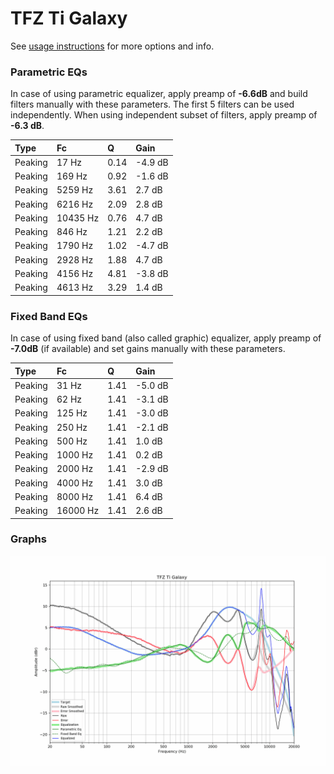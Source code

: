 # TFZ Ti Galaxy
See [usage instructions](https://github.com/jaakkopasanen/AutoEq#usage) for more options and info.

### Parametric EQs
In case of using parametric equalizer, apply preamp of **-6.6dB** and build filters manually
with these parameters. The first 5 filters can be used independently.
When using independent subset of filters, apply preamp of **-6.3 dB**.

| Type    | Fc       |    Q | Gain    |
|:--------|:---------|:-----|:--------|
| Peaking | 17 Hz    | 0.14 | -4.9 dB |
| Peaking | 169 Hz   | 0.92 | -1.6 dB |
| Peaking | 5259 Hz  | 3.61 | 2.7 dB  |
| Peaking | 6216 Hz  | 2.09 | 2.8 dB  |
| Peaking | 10435 Hz | 0.76 | 4.7 dB  |
| Peaking | 846 Hz   | 1.21 | 2.2 dB  |
| Peaking | 1790 Hz  | 1.02 | -4.7 dB |
| Peaking | 2928 Hz  | 1.88 | 4.7 dB  |
| Peaking | 4156 Hz  | 4.81 | -3.8 dB |
| Peaking | 4613 Hz  | 3.29 | 1.4 dB  |

### Fixed Band EQs
In case of using fixed band (also called graphic) equalizer, apply preamp of **-7.0dB**
(if available) and set gains manually with these parameters.

| Type    | Fc       |    Q | Gain    |
|:--------|:---------|:-----|:--------|
| Peaking | 31 Hz    | 1.41 | -5.0 dB |
| Peaking | 62 Hz    | 1.41 | -3.1 dB |
| Peaking | 125 Hz   | 1.41 | -3.0 dB |
| Peaking | 250 Hz   | 1.41 | -2.1 dB |
| Peaking | 500 Hz   | 1.41 | 1.0 dB  |
| Peaking | 1000 Hz  | 1.41 | 0.2 dB  |
| Peaking | 2000 Hz  | 1.41 | -2.9 dB |
| Peaking | 4000 Hz  | 1.41 | 3.0 dB  |
| Peaking | 8000 Hz  | 1.41 | 6.4 dB  |
| Peaking | 16000 Hz | 1.41 | 2.6 dB  |

### Graphs
![](./TFZ%20Ti%20Galaxy.png)